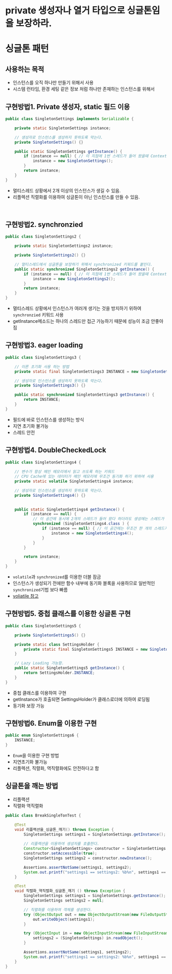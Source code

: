# private 생성자나 열거 타입으로 싱글톤임을 보장하라.

# 싱글톤 패턴

## 사용하는 목적

- 인스턴스를 오직 하나만 만들기 위해서 사용
- 시스템 런타임, 환경 세팅 같은 정보 처럼 하나만 존재하는 인스턴스를 위해서

## 구현방법1. Private 생성자, static 필드 이용
```java
public class SingletonSettings implements Serializable {

    private static SingletonSettings instance;

    // 생성자로 인스턴스를 생성하지 못하도록 막는다.
    private SingletonSettings() {}

    public static SingletonSettings getInstance() {
        if (instance == null) { // 이 지점에 1번 스레드가 들어 왔을때 ContextSwithcing이 된다면 깨진다.
            instance = new SingletonSettings();
        }
        return instance;
    }
}
```
- 멀티스레드 상황에서 2개 이상의 인스턴스가 생길 수 있음.
- 리플렉션 직렬화를 이용하여 싱글톤이 아닌 인스턴스를 만들 수 있음.

<br>

## 구현방법2. synchronzied

```java
public class SingletonSettings2 {

    private static SingletonSettings2 instance;

    private SingletonSettings2() {}

    // 멀티스레드에서 싱글톤을 보장하기 위해서 synchronized 키워드를 붙인다.
    public static synchronized SingletonSettings2 getInstance() {
        if (instance == null) { // 이 지점에 1번 스레드가 들어 왔을때 ContextSwithcing이 된다면 깨진다.
            instance = new SingletonSettings2();
        }
        return instance;
    }
}
```

- 멀티스레드 상황에서 인스턴스가 여러개 생기는 것을 방지하기 위하여 `synchronzied` 키워드 사용
- getInstance메소드는 하나의 스레드만 접근 가능하기 때문에 성능이 조금 안좋아짐

## 구현방법3. eager loading

```java
public class SingletonSettings3 {

    // 이른 초기화 사용 하는 방법
    private static final SingletonSettings3 INSTANCE = new SingletonSettings3();

    // 생성자로 인스턴스를 생성하지 못하도록 막는다.
    private SingletonSettings3() {}

    public static synchronized SingletonSettings3 getInstance() {
        return INSTANCE;
    }
}
```
- 필드에 바로 인스턴스를 생성하는 방식
- 지연 초기화 불가능
- 스레드 안전

## 구현방법4. DoubleCheckedLock
```java
public class SingletonSettings4 {
    
    // 변수가 항상 메인 메모리에서 읽고 쓰도록 하는 키워드
    // CPU Cache에 있는 데이터가 메인 메모리에 무조건 동기화 하기 위하여 사용
    private static volatile SingletonSettings4 instance;

    // 생성자로 인스턴스를 생성하지 못하도록 막는다.
    private SingletonSettings4() {}

    
    public static SingletonSettings4 getInstance() {
        if (instance == null) {
            // 이 공간에 동시에 2개의 스레드가 들어 왔다 하더라도 생성에는 스레드가 1개만 들어간다.
            synchronized (SingletonSettings4.class ) {
                if (instance == null) { // 이 공간에는 무조건 한 개의 스레드가 도착
                    instance = new SingletonSettings4();
                }
            }
        }

        return instance;
    }
}
```
- `volatile`과 `synchronized`를 이용한 더블 잠금
- 인스턴스가 생성되기 전에만 함수 내부에 동기화 블록을 사용하므로 일반적인 `synchronized`기법 보다 빠름
- [voliatile 참고](https://nesoy.github.io/articles/2018-06/Java-volatile)

## 구현방법5. 중첩 클래스를 이용한 싱글톤 구현
```java
public class SingletonSettings5 {

    private SingletonSettings5() {}

    private static class SettingsHolder {
        private static final SingletonSettings5 INSTANCE = new SingletonSettings5();
    }

    // Lazy Loading 가능함.
    public static SingletonSettings5 getInstance() {
        return SettingsHolder.INSTANCE;
    }
}
```
- 중첩 클래스를 이용하여 구현
- getInstance가 호출되면 SettingsHolder가 클래스로더에 의하여 로딩됨
- 동기화 보장 가능

## 구현방법6. Enum을 이용한 구현
```java
public enum SingletonSettings6 {
    INSTANCE;
}
```
- `Enum`을 이용한 구현 방법
- 지연초기화 불가능
- 리플렉션, 직렬화, 역직렬화에도 안전하다고 함

## 싱글톤을 깨는 방법

- 리플랙션
- 직렬화 역직렬화

```java
public class BreakSingleTonTest {

    @Test
    void 리플랙션을_싱글톤_깨기() throws Exception {
        SingletonSettings settings1 = SingletonSettings.getInstance();
        
        // 리플랙션을 이용하여 생성자를 호출한다.
        Constructor<SingletonSettings> constructor = SingletonSettings.class.getDeclaredConstructor();
        constructor.setAccessible(true);
        SingletonSettings settings2 = constructor.newInstance();

        Assertions.assertNotSame(settings1, settings2);
        System.out.printf("settings1 == settings2: %b%n", settings1 == settings2);
    }

    @Test
    void 직렬화_역직렬화_싱글톤_깨기 () throws Exception {
        SingletonSettings settings1 = SingletonSettings.getInstance();
        SingletonSettings settings2 = null;

        // 직렬화를 이용하여 객체를 생성한다.
        try (ObjectOutput out = new ObjectOutputStream(new FileOutputStream("settings.obj"))) {
            out.writeObject(settings1);
        }

        try (ObjectInput in = new ObjectInputStream(new FileInputStream("settings.obj"))){
            settings2 = (SingletonSettings) in.readObject();
        }

        Assertions.assertNotSame(settings1, settings2);
        System.out.printf("settings1 == settings2: %b%n", settings1 == settings2);
    }
}
```